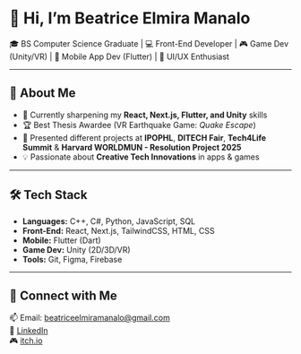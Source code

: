 # 👋 Hi, I’m Beatrice Elmira Manalo  

🎓 BS Computer Science Graduate | 💻 Front-End Developer | 🎮 Game Dev (Unity/VR) | 📱 Mobile App Dev (Flutter) | 🎨 UI/UX Enthusiast  

---

## 🚀 About Me  
- 🌱 Currently sharpening my **React, Next.js, Flutter, and Unity** skills  
- 🏆 Best Thesis Awardee (VR Earthquake Game: *Quake Escape*)  
- 🎤 Presented different projects at **IPOPHL**, **DITECH Fair**, **Tech4Life Summit** & **Harvard WORLDMUN - Resolution Project 2025**
- 💡 Passionate about **Creative Tech Innovations** in apps & games  

---

## 🛠️ Tech Stack  
- **Languages:** C++, C#, Python, JavaScript, SQL  
- **Front-End:** React, Next.js, TailwindCSS, HTML, CSS  
- **Mobile:** Flutter (Dart)  
- **Game Dev:** Unity (2D/3D/VR)  
- **Tools:** Git, Figma, Firebase  

---

## 🤝 Connect with Me  
📫 Email: beatriceelmiramanalo@gmail.com  
💼 [LinkedIn](https://www.linkedin.com/in/beatriceelmiramanalo)  
🎮 [itch.io](https://beatricemnl.itch.io/)  



